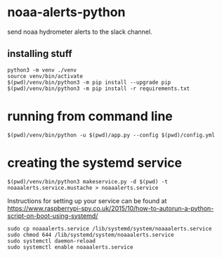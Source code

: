 # noaa-alerts-python
send noaa hydrometer alerts to the slack channel.

## installing stuff
```
python3 -m venv ./venv
source venv/bin/activate
$(pwd)/venv/bin/python3 -m pip install --upgrade pip
$(pwd)/venv/bin/python3 -m pip install -r requirements.txt
```

# running from command line
`$(pwd)/venv/bin/python -u $(pwd)/app.py --config $(pwd)/config.yml`

# creating the systemd service
```
$(pwd)/venv/bin/python3 makeservice.py -d $(pwd) -t noaaalerts.service.mustache > noaaalerts.service
```

Instructions for setting up your service can be found at https://www.raspberrypi-spy.co.uk/2015/10/how-to-autorun-a-python-script-on-boot-using-systemd/

```
sudo cp noaaalerts.service /lib/systemd/system/noaaalerts.service
sudo chmod 644 /lib/systemd/system/noaaalerts.service
sudo systemctl daemon-reload
sudo systemctl enable noaaalerts.service
```

